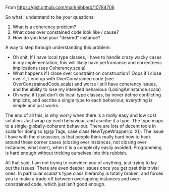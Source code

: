 From https://gist.github.com/markhibberd/10784706

So what I understand to be your questions:
 1. What is a coherency problem?
 2. What does over constained code look like / cause?  
 3. How do you lose your "desired" instance?
 
A way to step through understanding this problem:
 - Oh shit, If I have local type classes, I have to handle crazy wacky cases in my implementation, this
   will likely have performance and correctness implications (see Coherency.scala)
 - What happens if I close over constraint on construction? Oops if I close over it, I end up with OverConstrained code (see OverConstrainedCode.scala) and worse I still have coherency issues, and the ability to lose my intended behavious (LosingAnInstance.scala)
 - Oh wow, if I just don't do local type classes, by never define conflicting implicits, and ascribe a single type to each behaviour, everything is simple and just works.


The end of all this, is why worry when there is a _really_ easy and low cost solution. Just wrap up each behaviour, and ascribe it a type. The type maps to a single-globally-coherent behaviour. There are lots of decent tools in scala for doing so (@@ Tags, case class NewTypeWrapper(x: X)). The issue I have with the discussion, is that people think really hard how to hack around these corner cases (closing over instances, not closing over instances, what ever), when it is a complexity easily avoided. Programming is hard enough without tricking ourselves into this rubbish. 

All that said, I am not trying to convince you of anything, just trying to lay out the issues. There are even deeper issues once you get past this trivial ones. In particular scalaz's type class hierarchy is totally broken, and forces you to make a trade off between overlapping instances and over-constrained code, which just isn't good enough.
